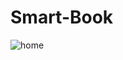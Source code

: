 # Smart-Book
![home](https://github.com/sanraf/Smart-Book/assets/135538237/d3827ba3-13bc-46a1-9e0c-ed372ed89dd3)
